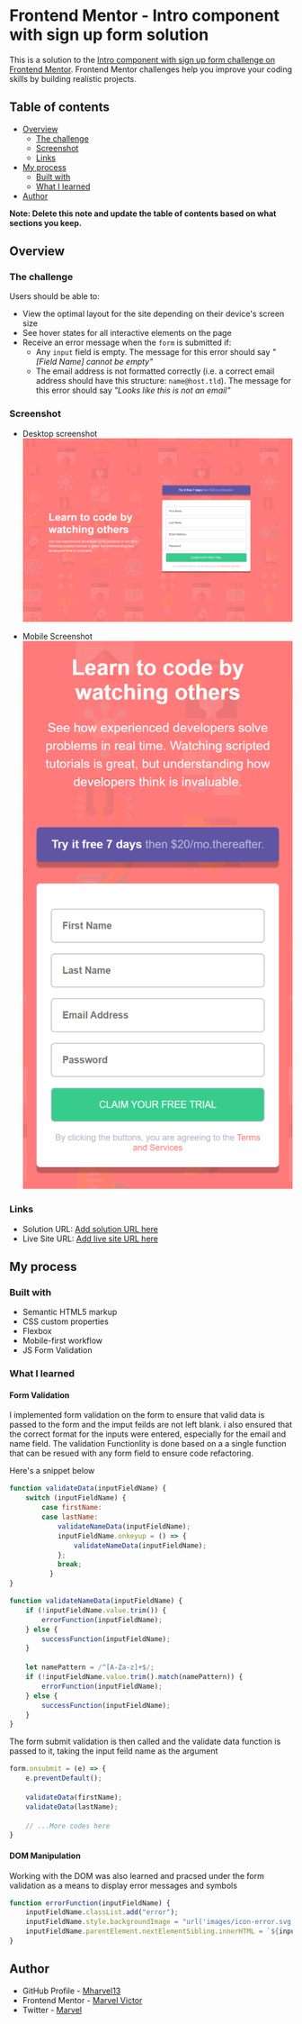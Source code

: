 # Frontend Mentor - Intro component with sign up form solution

This is a solution to the [Intro component with sign up form challenge on Frontend Mentor](https://www.frontendmentor.io/challenges/intro-component-with-signup-form-5cf91bd49edda32581d28fd1). Frontend Mentor challenges help you improve your coding skills by building realistic projects. 

## Table of contents

- [Overview](#overview)
  - [The challenge](#the-challenge)
  - [Screenshot](#screenshot)
  - [Links](#links)
- [My process](#my-process)
  - [Built with](#built-with)
  - [What I learned](#what-i-learned)
  <!-- - [Useful resources](#useful-resources) -->
- [Author](#author)

**Note: Delete this note and update the table of contents based on what sections you keep.**

## Overview

### The challenge

Users should be able to:

- View the optimal layout for the site depending on their device's screen size
- See hover states for all interactive elements on the page
- Receive an error message when the `form` is submitted if:
  - Any `input` field is empty. The message for this error should say *"[Field Name] cannot be empty"*
  - The email address is not formatted correctly (i.e. a correct email address should have this structure: `name@host.tld`). The message for this error should say *"Looks like this is not an email"*

### Screenshot


- Desktop screenshot
![My solution screenshot ](./solution-screenshot(desktop).png)

- Mobile Screenshot
![My solution screenshot ](./solution-screenshot(mobile).png)

### Links

- Solution URL: [Add solution URL here](https://your-solution-url.com)
- Live Site URL: [Add live site URL here](https://your-live-site-url.com)

## My process

### Built with

- Semantic HTML5 markup
- CSS custom properties
- Flexbox
- Mobile-first workflow
- JS Form Validation


### What I learned


#### Form Validation
I implemented form validation on the form to ensure that valid data is passed to the form and the imput feilds are not left blank. i also ensured that the correct format for the inputs were entered, especially for the email and name field.
The validation Functionlity is done based on a a single function that can be resued with any form field to ensure code refactoring.

Here's a snippet below

```js
function validateData(inputFieldName) {
    switch (inputFieldName) {
        case firstName:
        case lastName:
            validateNameData(inputFieldName);
            inputFieldName.onkeyup = () => {
                validateNameData(inputFieldName);
            };
            break;
          }
}

```
```js
function validateNameData(inputFieldName) {
    if (!inputFieldName.value.trim()) {
        errorFunction(inputFieldName);
    } else {
        successFunction(inputFieldName);
    }

    let namePattern = /^[A-Za-z]+$/;
    if (!inputFieldName.value.trim().match(namePattern)) {
        errorFunction(inputFieldName);
    } else {
        successFunction(inputFieldName);
    }
}
```
The form submit validation is then called and the validate data function is passed to it, taking the input feild name as the argument

```js
form.onsubmit = (e) => {
    e.preventDefault();

    validateData(firstName);
    validateData(lastName);

    // ...More codes here
}
``` 

#### DOM Manipulation
Working with the DOM was also learned and pracsed under the form validation as a means to display error messages and symbols

```js
function errorFunction(inputFieldName) {
    inputFieldName.classList.add("error");
    inputFieldName.style.backgroundImage = "url('images/icon-error.svg')";
    inputFieldName.parentElement.nextElementSibling.innerHTML = `${inputFieldName.placeholder} cannot be empty`;
}
```


<!-- ### Useful resources

- [Example resource 1](https://www.example.com) - This helped me for XYZ reason. I really liked this pattern and will use it going forward.
- [Example resource 2](https://www.example.com) - This is an amazing article which helped me finally understand XYZ. I'd recommend it to anyone still learning this concept.

**Note: Delete this note and replace the list above with resources that helped you during the challenge. These could come in handy for anyone viewing your solution or for yourself when you look back on this project in the future.** -->

## Author

- GitHub Profile - [Mharvel13](https://github.com/Mharvel13)
- Frontend Mentor - [Marvel Victor](https://www.frontendmentor.io/profile/Mharvel13)
- Twitter - [Marvel](https://twitter.com/Mharvel_O)

